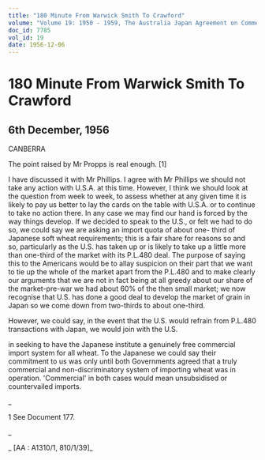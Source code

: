```yaml
---
title: "180 Minute From Warwick Smith To Crawford"
volume: "Volume 19: 1950 - 1959, The Australia Japan Agreement on Commerce"
doc_id: 7785
vol_id: 19
date: 1956-12-06
---
```


# 180 Minute From Warwick Smith To Crawford

## 6th December, 1956

CANBERRA

The point raised by Mr Propps is real enough. [1]

I have discussed it with Mr Phillips. I agree with Mr Phillips we should not take any action with U.S.A. at this time. However, I think we should look at the question from week to week, to assess whether at any given time it is likely to pay us better to lay the cards on the table with U.S.A. or to continue to take no action there. In any case we may find our hand is forced by the way things develop. If we decided to speak to the U.S., or felt we had to do so, we could say we are asking an import quota of about one- third of Japanese soft wheat requirements; this is a fair share for reasons so and so, particularly as the U.S. has taken up or is likely to take up a little more than one-third of the market with its P.L.480 deal. The purpose of saying this to the Americans would be to allay suspicion on their part that we want to tie up the whole of the market apart from the P.L.480 and to make clearly our arguments that we are not in fact being at all greedy about our share of the market-pre-war we had about 60% of the then small market; we now recognise that U.S. has done a good deal to develop the market of grain in Japan so we come down from two-thirds to about one-third.

However, we could say, in the event that the U.S. would refrain from P.L.480 transactions with Japan, we would join with the U.S.

in seeking to have the Japanese institute a genuinely free commercial import system for all wheat. To the Japanese we could say their commitment to us was only until both Governments agreed that a truly commercial and non-discriminatory system of importing wheat was in operation. 'Commercial' in both cases would mean unsubsidised or countervailed imports.

_

1 See Document 177.

_

_ [AA : A1310/1, 810/1/39]_
